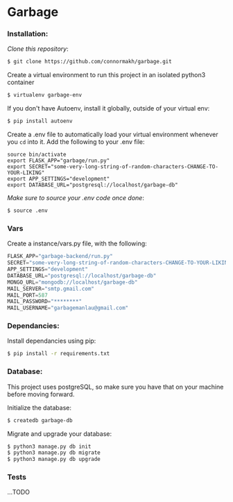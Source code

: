 # Garbage

### Installation:

_Clone this repository_:
```sh
$ git clone https://github.com/connormakh/garbage.git
```

Create a virtual environment to run this project in an isolated python3 container
```sh
$ virtualenv garbage-env
```

If you don't have Autoenv, install it globally, outside of your virtual env:
```sh
$ pip install autoenv
```

Create a .env file to automatically load your virtual environment whenever you `cd` into it. Add the following to your .env file:
```
source bin/activate
export FLASK_APP="garbage/run.py"
export SECRET="some-very-long-string-of-random-characters-CHANGE-TO-YOUR-LIKING"
export APP_SETTINGS="development"
export DATABASE_URL="postgresql://localhost/garbage-db"
```
*Make sure to source your .env code once done*:
```sh
$ source .env
```

### Vars
Create a instance/vars.py file, with the following:
```py
FLASK_APP="garbage-backend/run.py"
SECRET="some-very-long-string-of-random-characters-CHANGE-TO-YOUR-LIKING"
APP_SETTINGS="development"
DATABASE_URL="postgresql://localhost/garbage-db"
MONGO_URL="mongodb://localhost/garbage-db"
MAIL_SERVER="smtp.gmail.com"
MAIL_PORT=587
MAIL_PASSWORD="********"
MAIL_USERNAME="garbagemanlau@gmail.com"

```

### Dependancies:
Install dependancies using pip:
```sh
$ pip install -r requirements.txt
```


### Database:

This project uses postgreSQL, so make sure you have that on your machine before moving forward.

Initialize the database:

```sh
$ createdb garbage-db
```

Migrate and upgrade your database:
```sh
$ python3 manage.py db init
$ python3 manage.py db migrate
$ python3 manage.py db upgrade
```

### Tests

 ...TODO


